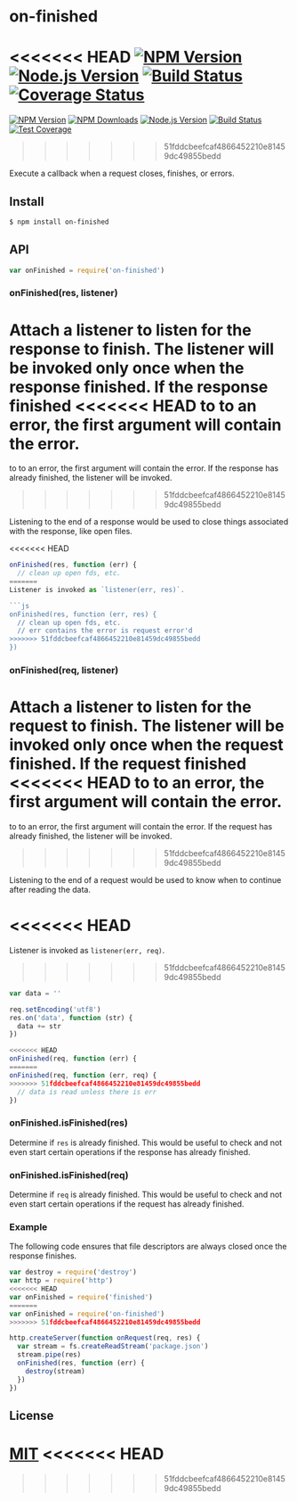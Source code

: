 # on-finished

<<<<<<< HEAD
[![NPM Version](http://img.shields.io/npm/v/on-finished.svg?style=flat)](https://www.npmjs.org/package/on-finished)
[![Node.js Version](http://img.shields.io/badge/node.js->=_0.8-brightgreen.svg?style=flat)](http://nodejs.org/download/)
[![Build Status](http://img.shields.io/travis/jshttp/on-finished.svg?style=flat)](https://travis-ci.org/jshttp/on-finished)
[![Coverage Status](https://img.shields.io/coveralls/jshttp/on-finished.svg?style=flat)](https://coveralls.io/r/jshttp/on-finished)
=======
[![NPM Version][npm-image]][npm-url]
[![NPM Downloads][downloads-image]][downloads-url]
[![Node.js Version][node-version-image]][node-version-url]
[![Build Status][travis-image]][travis-url]
[![Test Coverage][coveralls-image]][coveralls-url]
>>>>>>> 51fddcbeefcaf4866452210e81459dc49855bedd

Execute a callback when a request closes, finishes, or errors.

## Install

```sh
$ npm install on-finished
```

## API

```js
var onFinished = require('on-finished')
```

### onFinished(res, listener)

Attach a listener to listen for the response to finish. The listener will
be invoked only once when the response finished. If the response finished
<<<<<<< HEAD
to to an error, the first argument will contain the error.
=======
to to an error, the first argument will contain the error. If the response
has already finished, the listener will be invoked.
>>>>>>> 51fddcbeefcaf4866452210e81459dc49855bedd

Listening to the end of a response would be used to close things associated
with the response, like open files.

<<<<<<< HEAD
```js
onFinished(res, function (err) {
  // clean up open fds, etc.
=======
Listener is invoked as `listener(err, res)`.

```js
onFinished(res, function (err, res) {
  // clean up open fds, etc.
  // err contains the error is request error'd
>>>>>>> 51fddcbeefcaf4866452210e81459dc49855bedd
})
```

### onFinished(req, listener)

Attach a listener to listen for the request to finish. The listener will
be invoked only once when the request finished. If the request finished
<<<<<<< HEAD
to to an error, the first argument will contain the error.
=======
to to an error, the first argument will contain the error. If the request
has already finished, the listener will be invoked.
>>>>>>> 51fddcbeefcaf4866452210e81459dc49855bedd

Listening to the end of a request would be used to know when to continue
after reading the data.

<<<<<<< HEAD
=======
Listener is invoked as `listener(err, req)`.

>>>>>>> 51fddcbeefcaf4866452210e81459dc49855bedd
```js
var data = ''

req.setEncoding('utf8')
res.on('data', function (str) {
  data += str
})

<<<<<<< HEAD
onFinished(req, function (err) {
=======
onFinished(req, function (err, req) {
>>>>>>> 51fddcbeefcaf4866452210e81459dc49855bedd
  // data is read unless there is err
})
```

### onFinished.isFinished(res)

Determine if `res` is already finished. This would be useful to check and
not even start certain operations if the response has already finished.

### onFinished.isFinished(req)

Determine if `req` is already finished. This would be useful to check and
not even start certain operations if the request has already finished.

### Example

The following code ensures that file descriptors are always closed
once the response finishes.

```js
var destroy = require('destroy')
var http = require('http')
<<<<<<< HEAD
var onFinished = require('finished')
=======
var onFinished = require('on-finished')
>>>>>>> 51fddcbeefcaf4866452210e81459dc49855bedd

http.createServer(function onRequest(req, res) {
  var stream = fs.createReadStream('package.json')
  stream.pipe(res)
  onFinished(res, function (err) {
    destroy(stream)
  })
})
```

## License

[MIT](LICENSE)
<<<<<<< HEAD
=======

[npm-image]: https://img.shields.io/npm/v/on-finished.svg?style=flat
[npm-url]: https://npmjs.org/package/on-finished
[node-version-image]: https://img.shields.io/node/v/on-finished.svg?style=flat
[node-version-url]: http://nodejs.org/download/
[travis-image]: https://img.shields.io/travis/jshttp/on-finished.svg?style=flat
[travis-url]: https://travis-ci.org/jshttp/on-finished
[coveralls-image]: https://img.shields.io/coveralls/jshttp/on-finished.svg?style=flat
[coveralls-url]: https://coveralls.io/r/jshttp/on-finished?branch=master
[downloads-image]: https://img.shields.io/npm/dm/on-finished.svg?style=flat
[downloads-url]: https://npmjs.org/package/on-finished
>>>>>>> 51fddcbeefcaf4866452210e81459dc49855bedd
